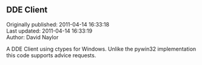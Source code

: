## DDE Client  
Originally published: 2011-04-14 16:33:18  
Last updated: 2011-04-14 16:33:19  
Author: David Naylor  
  
A DDE Client using ctypes for Windows.  Unlike the pywin32 implementation this code supports advice requests.  